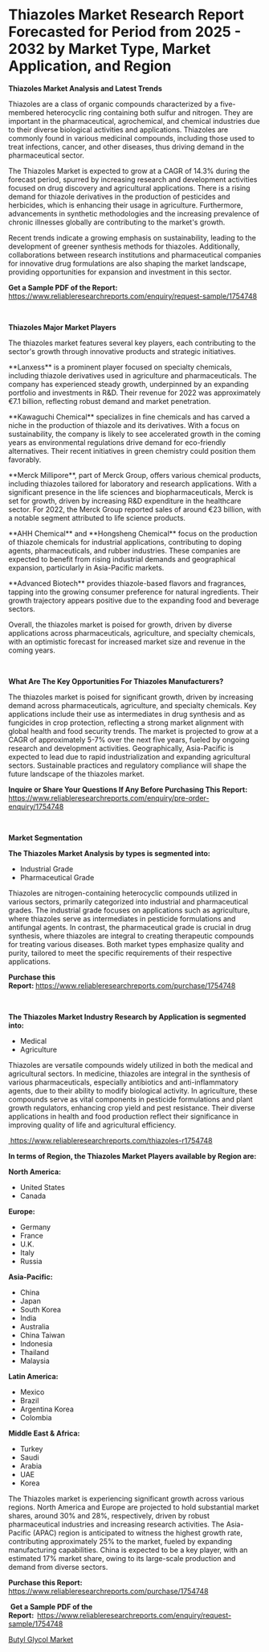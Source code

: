 <p><h1>Thiazoles Market Research Report Forecasted for Period from 2025 -  2032 by Market Type, Market Application, and Region</h1></p><p><strong>Thiazoles Market Analysis and Latest Trends</strong></p>
<p><p>Thiazoles are a class of organic compounds characterized by a five-membered heterocyclic ring containing both sulfur and nitrogen. They are important in the pharmaceutical, agrochemical, and chemical industries due to their diverse biological activities and applications. Thiazoles are commonly found in various medicinal compounds, including those used to treat infections, cancer, and other diseases, thus driving demand in the pharmaceutical sector.</p><p>The Thiazoles Market is expected to grow at a CAGR of 14.3% during the forecast period, spurred by increasing research and development activities focused on drug discovery and agricultural applications. There is a rising demand for thiazole derivatives in the production of pesticides and herbicides, which is enhancing their usage in agriculture. Furthermore, advancements in synthetic methodologies and the increasing prevalence of chronic illnesses globally are contributing to the market's growth.</p><p>Recent trends indicate a growing emphasis on sustainability, leading to the development of greener synthesis methods for thiazoles. Additionally, collaborations between research institutions and pharmaceutical companies for innovative drug formulations are also shaping the market landscape, providing opportunities for expansion and investment in this sector.</p></p>
<p><strong>Get a Sample PDF of the Report:&nbsp;</strong> <a href="https://www.reliableresearchreports.com/enquiry/request-sample/1754748?utm_campaign=2219&utm_medium=2&utm_source=Github&utm_content=ia&utm_term=01042025&utm_id=thiazoles">https://www.reliableresearchreports.com/enquiry/request-sample/1754748</a></p>
<p>&nbsp;</p>
<p><strong>Thiazoles Major Market Players</strong></p>
<p><p>The thiazoles market features several key players, each contributing to the sector's growth through innovative products and strategic initiatives. </p><p>**Lanxess** is a prominent player focused on specialty chemicals, including thiazole derivatives used in agriculture and pharmaceuticals. The company has experienced steady growth, underpinned by an expanding portfolio and investments in R&D. Their revenue for 2022 was approximately €7.1 billion, reflecting robust demand and market penetration.</p><p>**Kawaguchi Chemical** specializes in fine chemicals and has carved a niche in the production of thiazole and its derivatives. With a focus on sustainability, the company is likely to see accelerated growth in the coming years as environmental regulations drive demand for eco-friendly alternatives. Their recent initiatives in green chemistry could position them favorably.</p><p>**Merck Millipore**, part of Merck Group, offers various chemical products, including thiazoles tailored for laboratory and research applications. With a significant presence in the life sciences and biopharmaceuticals, Merck is set for growth, driven by increasing R&D expenditure in the healthcare sector. For 2022, the Merck Group reported sales of around €23 billion, with a notable segment attributed to life science products.</p><p>**AHH Chemical** and **Hongsheng Chemical** focus on the production of thiazole chemicals for industrial applications, contributing to doping agents, pharmaceuticals, and rubber industries. These companies are expected to benefit from rising industrial demands and geographical expansion, particularly in Asia-Pacific markets.</p><p>**Advanced Biotech** provides thiazole-based flavors and fragrances, tapping into the growing consumer preference for natural ingredients. Their growth trajectory appears positive due to the expanding food and beverage sectors.</p><p>Overall, the thiazoles market is poised for growth, driven by diverse applications across pharmaceuticals, agriculture, and specialty chemicals, with an optimistic forecast for increased market size and revenue in the coming years.</p></p>
<p>&nbsp;</p>
<p><strong>What Are The Key Opportunities For Thiazoles Manufacturers?</strong></p>
<p><p>The thiazoles market is poised for significant growth, driven by increasing demand across pharmaceuticals, agriculture, and specialty chemicals. Key applications include their use as intermediates in drug synthesis and as fungicides in crop protection, reflecting a strong market alignment with global health and food security trends. The market is projected to grow at a CAGR of approximately 5-7% over the next five years, fueled by ongoing research and development activities. Geographically, Asia-Pacific is expected to lead due to rapid industrialization and expanding agricultural sectors. Sustainable practices and regulatory compliance will shape the future landscape of the thiazoles market.</p></p>
<p><strong>Inquire or Share Your Questions If Any Before Purchasing This Report:</strong> <a href="https://www.reliableresearchreports.com/enquiry/pre-order-enquiry/1754748?utm_campaign=2219&utm_medium=2&utm_source=Github&utm_content=ia&utm_term=01042025&utm_id=thiazoles">https://www.reliableresearchreports.com/enquiry/pre-order-enquiry/1754748</a></p>
<p>&nbsp;</p>
<p><strong>Market Segmentation</strong></p>
<p><strong>The Thiazoles Market Analysis by types is segmented into:</strong></p>
<p><ul><li>Industrial Grade</li><li>Pharmaceutical Grade</li></ul></p>
<p><p>Thiazoles are nitrogen-containing heterocyclic compounds utilized in various sectors, primarily categorized into industrial and pharmaceutical grades. The industrial grade focuses on applications such as agriculture, where thiazoles serve as intermediates in pesticide formulations and antifungal agents. In contrast, the pharmaceutical grade is crucial in drug synthesis, where thiazoles are integral to creating therapeutic compounds for treating various diseases. Both market types emphasize quality and purity, tailored to meet the specific requirements of their respective applications.</p></p>
<p><strong>Purchase this Report:&nbsp;</strong><a href="https://www.reliableresearchreports.com/purchase/1754748?utm_campaign=2219&utm_medium=2&utm_source=Github&utm_content=ia&utm_term=01042025&utm_id=thiazoles">https://www.reliableresearchreports.com/purchase/1754748</a></p>
<p>&nbsp;</p>
<p><strong>The Thiazoles Market Industry Research by Application is segmented into:</strong></p>
<p><ul><li>Medical</li><li>Agriculture</li></ul></p>
<p><p>Thiazoles are versatile compounds widely utilized in both the medical and agricultural sectors. In medicine, thiazoles are integral in the synthesis of various pharmaceuticals, especially antibiotics and anti-inflammatory agents, due to their ability to modify biological activity. In agriculture, these compounds serve as vital components in pesticide formulations and plant growth regulators, enhancing crop yield and pest resistance. Their diverse applications in health and food production reflect their significance in improving quality of life and agricultural efficiency.</p></p>
<p><a href="https://www.reliableresearchreports.com/thiazoles-r1754748?utm_campaign=2219&utm_medium=2&utm_source=Github&utm_content=ia&utm_term=01042025&utm_id=thiazoles">&nbsp;https://www.reliableresearchreports.com/thiazoles-r1754748</a></p>
<p><strong>In terms of Region, the Thiazoles Market Players available by Region are:</strong></p>
<p>
    <p> <strong> North America: </strong>
        <ul>
            <li>United States</li>
            <li>Canada</li>
        </ul>
        </p> 
    <p> <strong> Europe: </strong>
        <ul>
            <li>Germany</li>
            <li>France</li>
            <li>U.K.</li>
            <li>Italy</li>
            <li>Russia</li>
        </ul>
        </p> 
    <p> <strong> Asia-Pacific: </strong>
        <ul>
            <li>China</li>
            <li>Japan</li>
            <li>South Korea</li>
            <li>India</li>
            <li>Australia</li>
            <li>China Taiwan</li>
            <li>Indonesia</li>
            <li>Thailand</li>
            <li>Malaysia</li>
        </ul>
        </p> 
    <p> <strong> Latin America: </strong>
        <ul>
            <li>Mexico</li>
            <li>Brazil</li>
            <li>Argentina Korea</li>
            <li>Colombia</li>
        </ul>
        </p> 
    <p> <strong> Middle East & Africa: </strong>
        <ul>
            <li>Turkey</li>
            <li>Saudi</li>
            <li>Arabia</li>
            <li>UAE</li>
            <li>Korea</li>
        </ul>
    </p>
    </p>
<p><p>The Thiazoles market is experiencing significant growth across various regions. North America and Europe are projected to hold substantial market shares, around 30% and 28%, respectively, driven by robust pharmaceutical industries and increasing research activities. The Asia-Pacific (APAC) region is anticipated to witness the highest growth rate, contributing approximately 25% to the market, fueled by expanding manufacturing capabilities. China is expected to be a key player, with an estimated 17% market share, owing to its large-scale production and demand from diverse sectors.</p></p>
<p><strong>Purchase this Report: </strong><a href="https://www.reliableresearchreports.com/purchase/1754748?utm_campaign=2219&utm_medium=2&utm_source=Github&utm_content=ia&utm_term=01042025&utm_id=thiazoles">https://www.reliableresearchreports.com/purchase/1754748</a></p>
<p>&nbsp;<strong>Get a Sample PDF of the Report:&nbsp;&nbsp;</strong><a href="https://www.reliableresearchreports.com/enquiry/request-sample/1754748?utm_campaign=2219&utm_medium=2&utm_source=Github&utm_content=ia&utm_term=01042025&utm_id=thiazoles">https://www.reliableresearchreports.com/enquiry/request-sample/1754748</a></p>
<p><strong></strong></p>
<p><p><a href="https://github.com/MariaWashington76/Market-Research-Report-List-2/blob/main/butyl-glycol-market.md?utm_campaign=2219&utm_medium=2&utm_source=Github&utm_content=ia&utm_term=01042025&utm_id=thiazoles">Butyl Glycol Market</a></p></p>